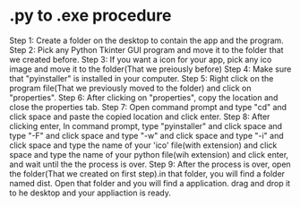 # .py to .exe procedure
Step 1: Create a folder on the desktop to contain the app and the program.
Step 2: Pick any Python Tkinter GUI program and move it to the folder that we created before.
Step 3: If you want a icon for your app, pick any ico image and move it to the folder(That we preiously before)
Step 4: Make sure that "pyinstaller" is installed in your computer.
Step 5: Right click on the program file(That we previously moved to the folder) and click on "properties".
Step 6: After clicking on "properties", copy the location and close the properties tab.
Step 7: Open command prompt and type "cd" and click space and paste the copied location and click enter.
Step 8: After clicking enter, In command prompt, type "pyinstaller" and click space and type "-F" and click space and type "-w" and click 
        space and type "-i" and click space and type the name of your 'ico' file(with extension) and click space and type the name of your
        python file(wih extension) and click enter, and wait until the the process is over.
Step 9: After the process is over, open the folder(That we created on first step).in that folder, you will find a folder named dist.
        Open that folder and you will find a application. drag and drop it to he desktop and your appliaction is ready.
